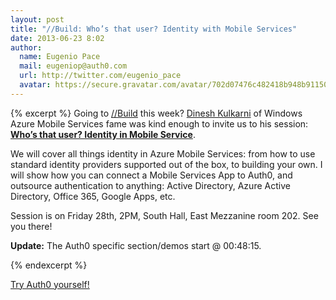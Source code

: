 ```yaml
---
layout: post
title: "//Build: Who’s that user? Identity with Mobile Services"
date: 2013-06-23 8:02
author: 
  name: Eugenio Pace
  mail: eugeniop@auth0.com
  url: http://twitter.com/eugenio_pace
  avatar: https://secure.gravatar.com/avatar/702d07476c482418b948b911504137a5?s=60
---
```


{% excerpt %} 
Going to [//Build](http://www.buildwindows.com/) this week? [Dinesh Kulkarni](http://www.dineshk.net/) of Windows Azure Mobile Services fame was kind enough to invite us to his session: [__Who’s that user? Identity in Mobile Service__](http://channel9.msdn.com/Events/Build/2013/3-544).

We will cover all things identity in Azure Mobile Services: from how to use standard identity providers supported out of the box, to building your own. I will show how you can connect a Mobile Services App to Auth0, and outsource authentication to anything: Active Directory, Azure Active Directory, Office 365, Google Apps, etc.

Session is on Friday 28th, 2PM, South Hall, East Mezzanine room 202. See you there!

__Update:__
The Auth0 specific section/demos start @ 00:48:15.

{% endexcerpt %}

[Try Auth0 yourself!](http://developers.auth0.com)